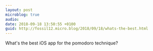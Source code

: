 ```yaml
---
layout: post
microblog: true
audio: 
date: 2018-09-18 13:50:55 +0100
guid: http://fossil12.micro.blog/2018/09/18/whats-the-best.html
---
```

What's the best iOS app for the pomodoro technique?
